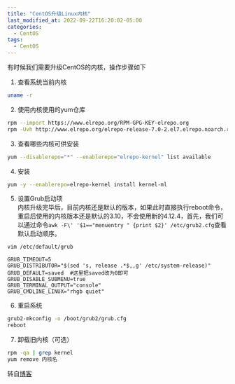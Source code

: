 ```yaml
---
title: "CentOS升级Linux内核"
last_modified_at: 2022-09-22T16:20:02-05:00
categories:
  - CentOS
tags:
  - CentOS
---
```


<!--more-->

有时候我们需要升级CentOS的内核，操作步骤如下  

1. 查看系统当前内核
```bash
uname -r 
```
2. 使用内核使用的yum仓库
```bash
rpm --import https://www.elrepo.org/RPM-GPG-KEY-elrepo.org
rpm -Uvh http://www.elrepo.org/elrepo-release-7.0-2.el7.elrepo.noarch.rpm
```
3. 查看哪些内核可供安装
```bash
yum --disablerepo="*" --enablerepo="elrepo-kernel" list available
```
4. 安装
```bash
yum -y --enablerepo=elrepo-kernel install kernel-ml
```
5. 设置Grub启动项  
   内核升级完毕后，目前内核还是默认的版本，如果此时直接执行reboot命令，重启后使用的内核版本还是默认的3.10，不会使用新的4.12.4，首先，我们可以通过命令`awk -F\' '$1=="menuentry " {print $2}' /etc/grub2.cfg`查看默认启动顺序。
```bash
vim /etc/default/grub
```
```text
GRUB_TIMEOUT=5
GRUB_DISTRIBUTOR="$(sed 's, release .*$,,g' /etc/system-release)"
GRUB_DEFAULT=saved  #这里把saved改为0即可
GRUB_DISABLE_SUBMENU=true
GRUB_TERMINAL_OUTPUT="console"
GRUB_CMDLINE_LINUX="rhgb quiet"
```
6. 重启系统
```bash
grub2-mkconfig -o /boot/grub2/grub.cfg
reboot 
```
7. 卸载旧内核（可选）
```bash
rpm -qa | grep kernel
yum remove 内核名
```
转自[博客](https://blog.51cto.com/zlyang/4903964)